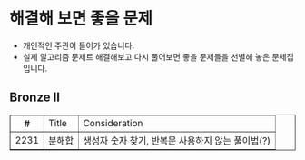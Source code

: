 
# 해결해 보면 좋을 문제
- 개인적인 주관이 들어가 있습니다.
- 실제 알고리즘 문제르 해결해보고 다시 풀어보면 좋을 문제들을 선별해 놓은 문제집 입니다.

## Bronze II
<html>
  <body>
    <table border="1">
      <th>
        #
        <td> Title
        <td> Consideration
      </th>
      <tr>
        <td>2231
        <td><a href="https://www.acmicpc.net/problem/2231">분해합</a>
        <td> 생성자 숫자 찾기, 반복문 사용하지 않는 풀이법(?)
      </tr>
        
  </body>
</html>
  
